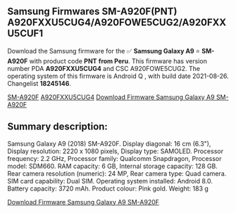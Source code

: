<h2>Samsung Firmwares SM-A920F(PNT) A920FXXU5CUG4/A920FOWE5CUG2/A920FXXU5CUF1</h2>
Download the Samsung firmware for the ✅ <strong>Samsung Galaxy A9 </strong> ⭐ <strong>SM-A920F</strong> with product code <strong>PNT</strong> <strong> from Peru</strong>. This firmware has version number PDA <strong>A920FXXU5CUG4</strong> and CSC A920FOWE5CUG2. The operating system of this firmware is Android Q , with build date 2021-08-26. Changelist <strong>18245146</strong>.


[SM-A920F](https://samfirm.shop/samsung/model/SM-A920F)
[A920FXXU5CUG4](https://samfirm.shop/samsung/pda/A920FXXU5CUG4)
[Download Firmware Samsung Galaxy A9 SM-A920F](https://samfirm.shop/samsung/firmware/453185)
<h2>Summary description:</h2>
<p>Samsung Galaxy A9 (2018) SM-A920F. Display diagonal: 16 cm (6.3"), Display resolution: 2220 x 1080 pixels, Display type: SAMOLED. Processor frequency: 2.2 GHz, Processor family: Qualcomm Snapdragon, Processor model: SDM660. RAM capacity: 6 GB, Internal storage capacity: 128 GB. Rear camera resolution (numeric): 24 MP, Rear camera type: Quad camera. SIM card capability: Dual SIM. Operating system installed: Android 8.0. Battery capacity: 3720 mAh. Product colour: Pink gold. Weight: 183 g</p>


[Download Firmware Samsung Galaxy A9 SM-A920F](https://samfirm.shop/samsung/firmware/453185)
